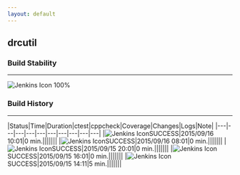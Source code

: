 ```yaml
---
layout: default
---
```

## drcutil
### Build Stability
___
![Jenkins Icon](http://jenkinshrg.github.io/images/48x48/health-80plus.png)
100%
  
### Build History
___
|Status|Time|Duration|<span class='badge'>ctest</span>|<span class='badge'>cppcheck</span>|Coverage|Changes|Logs|Note|
|---|---|---|---|---|---|---|---|---|---|
|![Jenkins Icon](http://jenkinshrg.github.io/images/24x24/blue.png)SUCCESS|2015/09/16 10:01|0 min.|||||||
|![Jenkins Icon](http://jenkinshrg.github.io/images/24x24/blue.png)SUCCESS|2015/09/16 08:01|0 min.|||||||
|![Jenkins Icon](http://jenkinshrg.github.io/images/24x24/blue.png)SUCCESS|2015/09/15 20:01|0 min.|||||||
|![Jenkins Icon](http://jenkinshrg.github.io/images/24x24/blue.png)SUCCESS|2015/09/15 16:01|0 min.|||||||
|![Jenkins Icon](http://jenkinshrg.github.io/images/24x24/blue.png)SUCCESS|2015/09/15 14:11|5 min.|||||||
